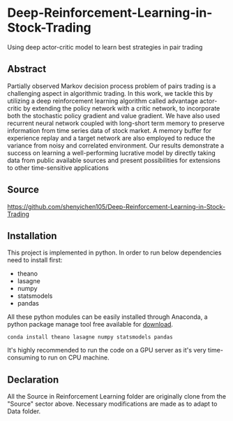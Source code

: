 # Deep-Reinforcement-Learning-in-Stock-Trading
Using deep actor-critic model to learn best strategies in pair trading 

## Abstract
Partially observed Markov decision process problem of pairs trading is a challenging aspect in algorithmic trading. In this work, we tackle this by utilizing a deep reinforcement learning algorithm called advantage actor-critic by extending the policy network with a critic network, to incorporate both the stochastic policy gradient and value gradient. We have also used recurrent neural network coupled with long-short term memory to preserve information from time series data of stock market. A memory buffer for experience replay and a target network are also employed to reduce the variance from noisy and correlated environment. Our results demonstrate a success on learning a well-performing lucrative model by directly taking data from public available sources and present possibilities for extensions to other time-sensitive applications

## Source
https://github.com/shenyichen105/Deep-Reinforcement-Learning-in-Stock-Trading

## Installation
This project is implemented in python. In order to run below dependencies need to install first:

- theano
- lasagne
- numpy
- statsmodels
- pandas

All these python modules can be easily installed through Anaconda, a python package manage tool free available for [download](https://www.continuum.io/downloads).

```
conda install theano lasagne numpy statsmodels pandas
```

It's highly recommended to run the code on a GPU server as it's very time-consuming to run on CPU machine.

## Declaration
All the Source in Reinforcement Learning folder are originally clone from the 
"Source" sector above. Necessary modifications are made as to adapt to Data folder.